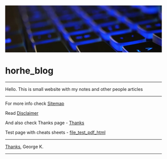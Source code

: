 ![img](./files/crop_bg1.png)
# horhe_blog
--------

Hello.
This is small website with my notes and other people articles

--------

For more info check [Sitemap](./site_map.md)

Read [Disclaimer](./notes/Disclaimer.md) 

And also check Thanks page - [Thanks](../../../../horhe_blog/notes/Thanks_page.md)



Test page with cheats sheets - [file_test_pdf_html](./files/test.html)



--------
[Thanks](./notes/Thanks_page.md),
George K.

---
